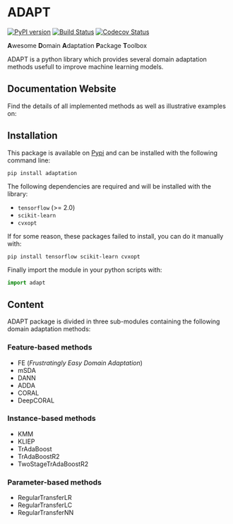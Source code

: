 # ADAPT

[![PyPI version](https://badge.fury.io/py/adaptation.svg)](https://badge.fury.io/py/adaptation)
[![Build Status](https://github.com/antoinedemathelin/adapt/workflows/build/badge.svg)](https://github.com/antoinedemathelin/adapt/actions)
[![Codecov Status](https://codecov.io/gh/antoinedemathelin/adapt/branch/master/graph/badge.svg?token=IWQXMYGY2Q)](https://codecov.io/gh/antoinedemathelin/adapt)

**A**wesome **D**omain **A**daptation **P**ackage **T**oolbox

ADAPT is a python library which provides several domain adaptation methods usefull to improve machine learning models.

## Documentation Website

Find the details of all implemented methods as well as illustrative examples on: 

## Installation

This package is available on [Pypi](https://badge.fury.io/py/adaptation) and can be installed with the following command line:

`pip install adaptation`

The following dependencies are required and will be installed with the library:
- `tensorflow` (>= 2.0)
- `scikit-learn`
- `cvxopt`

If for some reason, these packages failed to install, you can do it manually with:

`pip install tensorflow scikit-learn cvxopt`

Finally import the module in your python scripts with:

```python
import adapt
```

## Content

ADAPT package is divided in three sub-modules containing the following domain adaptation methods:

### Feature-based methods

- FE (*Frustratingly Easy Domain Adaptation*)
- mSDA
- DANN
- ADDA
- CORAL
- DeepCORAL

### Instance-based methods

- KMM
- KLIEP
- TrAdaBoost
- TrAdaBoostR2
- TwoStageTrAdaBoostR2

### Parameter-based methods

- RegularTransferLR
- RegularTransferLC
- RegularTransferNN
